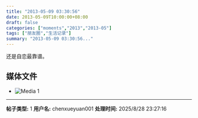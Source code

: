 ```yaml
---
title: "2013-05-09 03:30:56"
date: 2013-05-09T10:00:00+08:00
draft: false
categories: ["moments","2013","2013-05"]
tags: ["朋友圈","生活记录"]
summary: "2013-05-09 03:30:56..."
---
```


还是自恋最靠谱。

## 媒体文件

- ![Media 1](/Moments/photos/2013-05-09/201305090330560.jpg)

---

**帖子类型:** 1
**用户名:** chenxueyuan001
**处理时间:** 2025/8/28 23:27:16